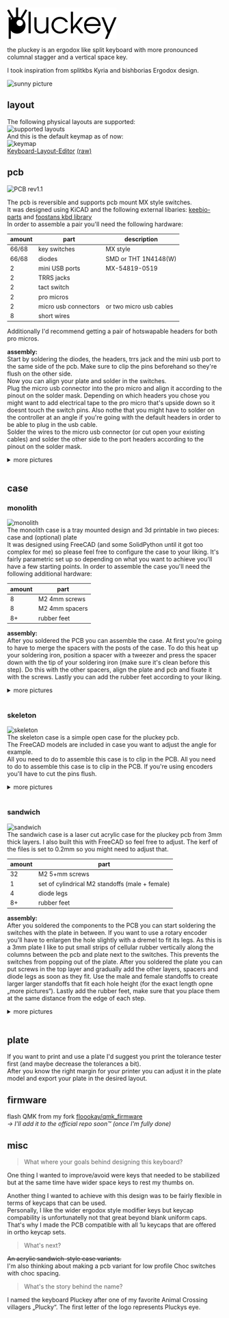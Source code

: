 ![pluckey_logo](./assets/pluckey_logo.png)

the pluckey is an ergodox like split keyboard with more pronounced columnal stagger and a vertical space key.  

I took inspiration from splitkbs Kyria and bishborias Ergodox design.

![sunny picture](https://gist.githubusercontent.com/floookay/ea7313862e407c9b5aaea3d6ed3ce233/raw/4c37d31cb414b9a7709810434a3b68f4b9b9c0dc/skeleton%2520sunshine.jpg)

## layout

The following physical layouts are supported:  
![supported layouts](https://gist.githubusercontent.com/floookay/ea7313862e407c9b5aaea3d6ed3ce233/raw/0a37fe682f76bbaa55cbc56527e4666bedbf5761/layout%2520possiblities.png)  
And this is the default keymap as of now:  
![keymap](https://gist.githubusercontent.com/floookay/ea7313862e407c9b5aaea3d6ed3ce233/raw/0a37fe682f76bbaa55cbc56527e4666bedbf5761/layout.png)  
[Keyboard-Layout-Editor](http://www.keyboard-layout-editor.com/#/gists/13c9d00bd0c0c9e3fe3b3d8d98672ef9) [(raw)](https://gist.github.com/floookay/13c9d00bd0c0c9e3fe3b3d8d98672ef9)

## pcb

![PCB rev1.1](https://gist.githubusercontent.com/floookay/ea7313862e407c9b5aaea3d6ed3ce233/raw/4c37d31cb414b9a7709810434a3b68f4b9b9c0dc/pcb_rev1.1.jpg)

The pcb is reversible and supports pcb mount MX style switches.  
It was designed using KiCAD and the following external libaries: [keebio-parts](https://github.com/keebio/Keebio-Parts.pretty) and [foostans kbd library](https://github.com/foostan/kbd)  
In order to assemble a pair you'll need the following hardware:

| amount | part                 | description             |
|--------|----------------------|-------------------------|
| 66/68  | key switches         | MX style                |
| 66/68  | diodes               | SMD or THT 1N4148(W)    |
| 2      | mini USB ports       | MX-54819-0519           |
| 2      | TRRS jacks           |                         |
| 2      | tact switch          |                         |
| 2      | pro micros           |                         |
| 2      | micro usb connectors | or two micro usb cables |
| 8      | short wires          |                         |

Additionally I'd recommend getting a pair of hotswapable headers for both pro micros.

**assembly:**  
Start by soldering the diodes, the headers, trrs jack and the mini usb port to the same side of the pcb. Make sure to clip the pins beforehand so they're flush on the other side.  
Now you can align your plate and solder in the switches.  
Plug the micro usb connector into the pro micro and align it according to the pinout on the solder mask. Depending on which headers you chose you might want to add electrical tape to the pro micro that's upside down so it doesnt touch the switch pins. Also nothe that you might have to solder on the controller at an angle if you're going with the default headers in order to be able to plug in the usb cable.  
Solder the wires to the micro usb connector (or cut open your existing cables) and solder the other side to the port headers according to the pinout on the solder mask.

<details>
<summary>more pictures</summary>

![b-side](https://gist.githubusercontent.com/floookay/ea7313862e407c9b5aaea3d6ed3ce233/raw/7f041ae9f5dfb2b95120871c1e2e58ef65b90ba4/pcb_rev1.1_backside.jpg)  
![pcbs soldered](https://gist.githubusercontent.com/floookay/ea7313862e407c9b5aaea3d6ed3ce233/raw/4c37d31cb414b9a7709810434a3b68f4b9b9c0dc/pcbs%2520soldered.jpg)  
</details>
<br>

## case

### monolith

![monolith](https://gist.githubusercontent.com/floookay/ea7313862e407c9b5aaea3d6ed3ce233/raw/4c37d31cb414b9a7709810434a3b68f4b9b9c0dc/monolith.jpg)  
The monolith case is a tray mounted design and 3d printable in two pieces: case and (optional) plate  
It was designed using FreeCAD (and some SolidPython until it got too complex for me) so please feel free to configure the case to your liking. It's fairly parametric set up so depending on what you want to achieve you'll have a few starting points.
In order to assemble the case you'll need the following additional hardware:

| amount | part                 |
|--------|----------------------|
| 8      | M2 4mm screws        |
| 8      | M2 4mm spacers       |
| 8+     | rubber feet          |

**assembly:**  
After you soldered the PCB you can assemble the case. At first you're going to have to merge the spacers with the posts of the case. To do this heat up your soldering iron, position a spacer with a tweezer and press the spacer down with the tip of your soldering iron (make sure it's clean before this step). Do this with the other spacers, align the plate and pcb and fixate it with the screws. Lastly you can add the rubber feet according to your liking.

<details>
<summary>more pictures</summary>

![inside](https://gist.githubusercontent.com/floookay/ea7313862e407c9b5aaea3d6ed3ce233/raw/7f041ae9f5dfb2b95120871c1e2e58ef65b90ba4/monolith.png)  
![usage position](https://gist.githubusercontent.com/floookay/ea7313862e407c9b5aaea3d6ed3ce233/raw/7f041ae9f5dfb2b95120871c1e2e58ef65b90ba4/monolith%2520positioned.jpg)  
![closeup](https://gist.githubusercontent.com/floookay/ea7313862e407c9b5aaea3d6ed3ce233/raw/7f041ae9f5dfb2b95120871c1e2e58ef65b90ba4/monolith%2520left%2520top.jpg)  
![backside](https://gist.githubusercontent.com/floookay/ea7313862e407c9b5aaea3d6ed3ce233/raw/7f041ae9f5dfb2b95120871c1e2e58ef65b90ba4/monolith%2520left%2520back.jpg)  
![bottom](https://gist.githubusercontent.com/floookay/ea7313862e407c9b5aaea3d6ed3ce233/raw/7f041ae9f5dfb2b95120871c1e2e58ef65b90ba4/monolith%2520botched%2520underside.jpg)
</details>
<br>

### skeleton

![skeleton](https://gist.githubusercontent.com/floookay/ea7313862e407c9b5aaea3d6ed3ce233/raw/4c37d31cb414b9a7709810434a3b68f4b9b9c0dc/skeleton%2520raw.jpg)  
The skeleton case is a simple open case for the pluckey pcb.  
The FreeCAD models are included in case you want to adjust the angle for example.  
All you need to do to assemble this case is to clip in the PCB. All you need to do to assemble this case is to clip in the PCB. If you're using encoders you'll have to cut the pins flush.

<details>
<summary>more pictures</summary>

![usage](https://gist.githubusercontent.com/floookay/ea7313862e407c9b5aaea3d6ed3ce233/raw/7f041ae9f5dfb2b95120871c1e2e58ef65b90ba4/skeleton%2520office.jpg)  
![closeup](https://gist.githubusercontent.com/floookay/ea7313862e407c9b5aaea3d6ed3ce233/raw/7f041ae9f5dfb2b95120871c1e2e58ef65b90ba4/skeleton%2520left%2520closeup.jpg)  
![countryside](https://gist.githubusercontent.com/floookay/ea7313862e407c9b5aaea3d6ed3ce233/raw/7f041ae9f5dfb2b95120871c1e2e58ef65b90ba4/skeleton.jpg)  
</details>
<br>

### sandwich

![sandwich](https://gist.githubusercontent.com/floookay/ea7313862e407c9b5aaea3d6ed3ce233/raw/1757078b1adf7ac4d51d74f445107bdb46e013a3/sandwich%2520money%2520shot.jpg)  
The sandwich case is a laser cut acrylic case for the pluckey pcb from 3mm thick layers.
I also built this with FreeCAD so feel free to adjust. The kerf of the files is set to 0.2mm so you might need to adjust that.

| amount | part                                            |
|--------|-------------------------------------------------|
| 32     | M2 5+mm screws                                  |
| 1      | set of cylindrical M2 standoffs (male + female) |
| 4      | diode legs                                      |
| 8+     | rubber feet                                     |

**assembly:**  
After you soldered the components to the PCB you can start soldering the switches with the plate in between. If you want to use a rotary encoder you'll have to enlargen the hole slightly with a dremel to fit its legs. As this is a 3mm plate I like to put small strips of cellular rubber vertically along the columns between the pcb and plate next to the switches. This prevents the switches from popping out of the plate. After you soldered the plate you can put screws in the top layer and gradually add the other layers, spacers and diode legs as soon as they fit. Use the male and female standoffs to create larger larger standoffs that fit each hole height (for the exact length opne „more pictures“). Lastly add the rubber feet, make sure that you place them at the same distance from the edge of each step.

<details>
<summary>more pictures</summary>

![side profile](https://gist.githubusercontent.com/floookay/ea7313862e407c9b5aaea3d6ed3ce233/raw/1757078b1adf7ac4d51d74f445107bdb46e013a3/sandwich%2520side%2520profile.jpg)  
![backside](https://gist.githubusercontent.com/floookay/ea7313862e407c9b5aaea3d6ed3ce233/raw/1757078b1adf7ac4d51d74f445107bdb46e013a3/sandwich%2520backside.jpg)  
![freecad model](https://gist.githubusercontent.com/floookay/ea7313862e407c9b5aaea3d6ed3ce233/raw/1757078b1adf7ac4d51d74f445107bdb46e013a3/sandwich%2520render.png)  
![standoff lengths](https://gist.githubusercontent.com/floookay/ea7313862e407c9b5aaea3d6ed3ce233/raw/1757078b1adf7ac4d51d74f445107bdb46e013a3/sandwich%2520spacer%2520sizes.png)  
</details>
<br>

## plate

If you want to print and use a plate I'd suggest you print the tolerance tester first (and maybe decrease the tolerances a bit).  
After you know the right margin for your printer you can adjust it in the plate model and export your plate in the desired layout.

## firmware

flash QMK from my fork [floookay/qmk_firmware](https://github.com/floookay/qmk_firmware/tree/pluckey)  
*&rarr; I'll add it to the official repo soon™ (once I'm fully done)*

## misc

> What where your goals behind designing this keyboard?

One thing I wanted to improve/avoid were keys that needed to be stabilized but at the same time have wider space keys to rest my thumbs on.

Another thing I wanted to achieve with this design was to be fairly flexible in terms of keycaps that can be used.  
Personally, I like the wider ergodox style modifier keys but keycap compability is unfortunatelly not that great beyond blank uniform caps.  
That's why I made the PCB compatible with all 1u keycaps that are offered in ortho keycap sets.

> What's next?

~~An acrylic sandwich-style case variants.~~  
I'm also thinking about making a pcb variant for low profile Choc switches with choc spacing.

> What's the story behind the name?

I named the keyboard Pluckey after one of my favorite Animal Crossing villagers „Plucky“. The first letter of the logo represents Pluckys eye.
